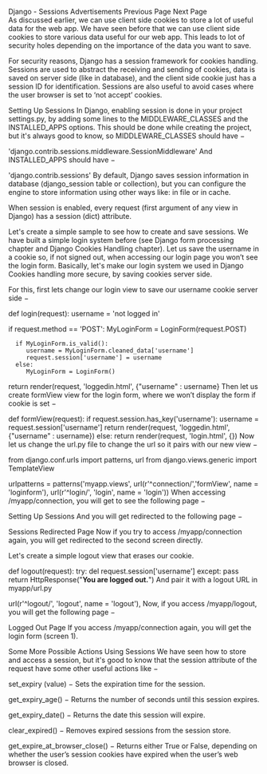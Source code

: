 

Django - Sessions
Advertisements
 Previous Page Next Page  
As discussed earlier, we can use client side cookies to store a lot of useful data for the web app. We have seen before that we can use client side cookies to store various data useful for our web app. This leads to lot of security holes depending on the importance of the data you want to save.

For security reasons, Django has a session framework for cookies handling. Sessions are used to abstract the receiving and sending of cookies, data is saved on server side (like in database), and the client side cookie just has a session ID for identification. Sessions are also useful to avoid cases where the user browser is set to ‘not accept’ cookies.

Setting Up Sessions
In Django, enabling session is done in your project settings.py, by adding some lines to the MIDDLEWARE_CLASSES and the INSTALLED_APPS options. This should be done while creating the project, but it's always good to know, so MIDDLEWARE_CLASSES should have −

'django.contrib.sessions.middleware.SessionMiddleware'
And INSTALLED_APPS should have −

'django.contrib.sessions'
By default, Django saves session information in database (django_session table or collection), but you can configure the engine to store information using other ways like: in file or in cache.

When session is enabled, every request (first argument of any view in Django) has a session (dict) attribute.

Let's create a simple sample to see how to create and save sessions. We have built a simple login system before (see Django form processing chapter and Django Cookies Handling chapter). Let us save the username in a cookie so, if not signed out, when accessing our login page you won’t see the login form. Basically, let's make our login system we used in Django Cookies handling more secure, by saving cookies server side.

For this, first lets change our login view to save our username cookie server side −

def login(request):
   username = 'not logged in'
   
   if request.method == 'POST':
      MyLoginForm = LoginForm(request.POST)
      
      if MyLoginForm.is_valid():
         username = MyLoginForm.cleaned_data['username']
         request.session['username'] = username
      else:
         MyLoginForm = LoginForm()
			
   return render(request, 'loggedin.html', {"username" : username}
Then let us create formView view for the login form, where we won’t display the form if cookie is set −

def formView(request):
   if request.session.has_key('username'):
      username = request.session['username']
      return render(request, 'loggedin.html', {"username" : username})
   else:
      return render(request, 'login.html', {})
Now let us change the url.py file to change the url so it pairs with our new view −

from django.conf.urls import patterns, url
from django.views.generic import TemplateView

urlpatterns = patterns('myapp.views',
   url(r'^connection/','formView', name = 'loginform'),
   url(r'^login/', 'login', name = 'login'))
When accessing /myapp/connection, you will get to see the following page −

Setting Up Sessions
And you will get redirected to the following page −

Sessions Redirected Page
Now if you try to access /myapp/connection again, you will get redirected to the second screen directly.

Let's create a simple logout view that erases our cookie.

def logout(request):
   try:
      del request.session['username']
   except:
      pass
   return HttpResponse("<strong>You are logged out.</strong>")
And pair it with a logout URL in myapp/url.py

url(r'^logout/', 'logout', name = 'logout'),
Now, if you access /myapp/logout, you will get the following page −

Logged Out Page
If you access /myapp/connection again, you will get the login form (screen 1).

Some More Possible Actions Using Sessions
We have seen how to store and access a session, but it's good to know that the session attribute of the request have some other useful actions like −

set_expiry (value) − Sets the expiration time for the session.

get_expiry_age() − Returns the number of seconds until this session expires.

get_expiry_date() − Returns the date this session will expire.

clear_expired() − Removes expired sessions from the session store.

get_expire_at_browser_close() − Returns either True or False, depending on whether the user’s session cookies have expired when the user’s web browser is closed.

